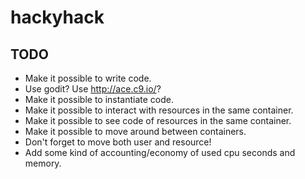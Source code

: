 # hackyhack

## TODO

* Make it possible to write code.
 * Use godit? Use http://ace.c9.io/?
* Make it possible to instantiate code.
* Make it possible to interact with resources in the same container.
* Make it possible to see code of resources in the same container.
* Make it possible to move around between containers.
 * Don't forget to move both user and resource!
* Add some kind of accounting/economy of used cpu seconds and memory.
